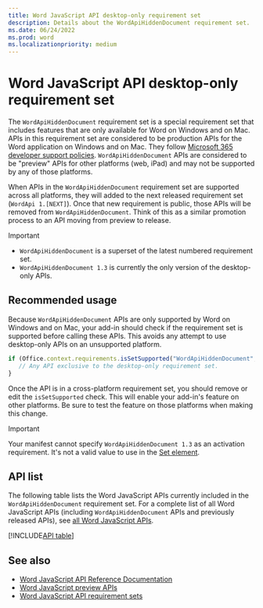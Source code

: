 ```yaml
---
title: Word JavaScript API desktop-only requirement set
description: Details about the WordApiHiddenDocument requirement set.
ms.date: 06/24/2022
ms.prod: word
ms.localizationpriority: medium
---
```


# Word JavaScript API desktop-only requirement set

The `WordApiHiddenDocument` requirement set is a special requirement set that includes features that are only available for Word on Windows and on Mac. APIs in this requirement set are considered to be production APIs for the Word application on Windows and on Mac. They follow [Microsoft 365 developer support policies](/office/dev/add-ins/publish/maintain-breaking-changes). `WordApiHiddenDocument` APIs are considered to be "preview" APIs for other platforms (web, iPad) and may not be supported by any of those platforms.

When APIs in the `WordApiHiddenDocument` requirement set are supported across all platforms, they will added to the next released requirement set (`WordApi 1.[NEXT]`). Once that new requirement is public, those APIs will be removed from `WordApiHiddenDocument`. Think of this as a similar promotion process to an API moving from preview to release.

> [!IMPORTANT]
>
> - `WordApiHiddenDocument` is a superset of the latest numbered requirement set.
> - `WordApiHiddenDocument 1.3` is currently the only version of the desktop-only APIs.

## Recommended usage

Because `WordApiHiddenDocument` APIs are only supported by Word on Windows and on Mac, your add-in should check if the requirement set is supported before calling these APIs. This avoids any attempt to use desktop-only APIs on an unsupported platform.

```js
if (Office.context.requirements.isSetSupported("WordApiHiddenDocument", "1.3")) {
   // Any API exclusive to the desktop-only requirement set.
}
```

Once the API is in a cross-platform requirement set, you should remove or edit the `isSetSupported` check. This will enable your add-in's feature on other platforms. Be sure to test the feature on those platforms when making this change.

> [!IMPORTANT]
> Your manifest cannot specify `WordApiHiddenDocument 1.3` as an activation requirement. It's not a valid value to use in the [Set element](/javascript/api/manifest/set).

## API list

The following table lists the Word JavaScript APIs currently included in the `WordApiHiddenDocument` requirement set. For a complete list of all Word JavaScript APIs (including `WordApiHiddenDocument` APIs and previously released APIs), see [all Word JavaScript APIs](/javascript/api/word?view=word-js-desktop&preserve-view=true).

[!INCLUDE[API table](../../includes/word-desktop.md)]

## See also

- [Word JavaScript API Reference Documentation](/javascript/api/word?view=word-js-desktop&preserve-view=true)
- [Word JavaScript preview APIs](word-preview-apis.md)
- [Word JavaScript API requirement sets](word-api-requirement-sets.md)
